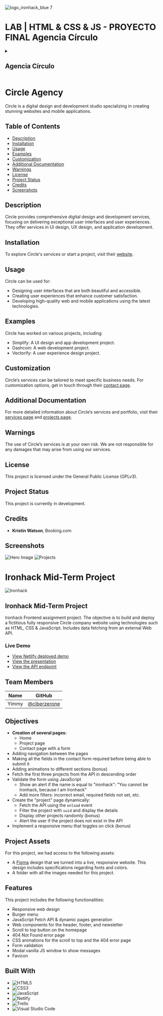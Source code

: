 ![logo_ironhack_blue 7](https://user-images.githubusercontent.com/23629340/40541063-a07a0a8a-601a-11e8-91b5-2f13e4e6b441.png)

# LAB | HTML & CSS & JS - PROYECTO FINAL Agencia Círculo

<details>
  <summary>
   <h2>Agencia Círculo</h2>
  </summary>

  This exercise allows you to practice and apply the concepts and techniques taught in class. 

  Upon completion of this exercise, you will be able to:

  - Properly structure a webpage using basic HTML tags (head, body, headings, paragraphs, images and lists)
  - Create and link an external CSS stylesheet with an HTML document.
  - Use *id* and *class* selectors to apply CSS styles to elements on a webpage.
  - Display images in a webpage using HTML image tags and CSS `background` property.
  - Submit completed work using Git and GitHub by creating a pull request.

  <br>
  <hr> 

</details>









# Circle Agency

Circle is a digital design and development studio specializing in creating stunning websites and mobile applications.

## Table of Contents
- [Description](#description)
- [Installation](#installation)
- [Usage](#usage)
- [Examples](#examples)
- [Customization](#customization)
- [Additional Documentation](#additional-documentation)
- [Warnings](#warnings)
- [License](#license)
- [Project Status](#project-status)
- [Credits](#credits)
- [Screenshots](#screenshots)

## Description
Circle provides comprehensive digital design and development services, focusing on delivering exceptional user interfaces and user experiences. They offer services in UI design, UX design, and application development.

## Installation
To explore Circle's services or start a project, visit their [website](https://midterm-circle-ironhack.netlify.app/).

## Usage
Circle can be used for:
- Designing user interfaces that are both beautiful and accessible.
- Creating user experiences that enhance customer satisfaction.
- Developing high-quality web and mobile applications using the latest technologies.

## Examples
Circle has worked on various projects, including:
- Simplify: A UI design and app development project.
- Dashcoin: A web development project.
- Vectorify: A user experience design project.

## Customization
Circle’s services can be tailored to meet specific business needs. For customization options, get in touch through their [contact page](https://midterm-circle-ironhack.netlify.app/#contact).

## Additional Documentation
For more detailed information about Circle’s services and portfolio, visit their [services page](https://midterm-circle-ironhack.netlify.app/#services) and [projects page](https://midterm-circle-ironhack.netlify.app/#projects).

## Warnings
The use of Circle’s services is at your own risk. We are not responsible for any damages that may arise from using our services.

## License
This project is licensed under the General Public License (GPLv3).

## Project Status
This project is currently in development.

## Credits
- **Kristin Watson**, Booking.com

## Screenshots
![Hero Image](https://imaginative-rolypoly-8c493c.netlify.app/assets/readme/prac1.png)
![Projects](https://midterm-circle-ironhack.netlify.app/assets/images/projects.jpg)



# Ironhack Mid-Term Project

![Ironhack](link_to_logo_image)

## Ironhack Mid-Term Project

Ironhack Frontend assignment project. The objective is to build and deploy a fictitious fully responsive Circle company website using technologies such as HTML, CSS & JavaScript. Includes data fetching from an external Web API.

### Live Demo
- [View Netlify deployed demo](link_to_netlify_demo)
- [View the presentation](link_to_presentation)
- [View the API endpoint](link_to_api_endpoint)

## Team Members
| Name   | GitHub |
|--------|--------|
| Yimmy | [@ciberzerone](https://github.com/ciberzerone) |


## Objectives
- **Creation of several pages:**
  - Home
  - Project page
  - Contact page with a form
- Adding navigation between the pages
- Making all the fields in the contact form required before being able to submit it
- Adding animations to different sections (bonus)
- Fetch the first three projects from the API in descending order
- Validate the form using JavaScript
  - Show an alert if the name is equal to "ironhack": "You cannot be Ironhack, because I am Ironhack"
  - Add more filters: incorrect email, required fields not set, etc.
- Create the "project" page dynamically:
  - Fetch the API using the `onload` event
  - Filter the project with `uuid` and display the details
  - Display other projects randomly (bonus)
  - Alert the user if the project does not exist in the API
- Implement a responsive menu that toggles on click (bonus)

## Project Assets
For this project, we had access to the following assets:
- A [Figma](https://www.figma.com/) design that we turned into a live, responsive website. This design includes specifications regarding fonts and colors.
- A folder with all the images needed for this project.

## Features
This project includes the following functionalities:
- Responsive web design
- Burger menu
- JavaScript Fetch API & dynamic pages generation
- Web components for the header, footer, and newsletter
- Scroll to top button on the homepage
- 404 Not Found error page
- CSS animations for the scroll to top and the 404 error page
- Form validation
- Modal vanilla JS window to show messages
- Favicon

## Built With
- ![HTML5](https://img.shields.io/badge/-HTML5-E34F26?logo=html5&logoColor=white)
- ![CSS3](https://img.shields.io/badge/-CSS3-1572B6?logo=css3&logoColor=white)
- ![JavaScript](https://img.shields.io/badge/-JavaScript-F7DF1E?logo=javascript&logoColor=black)
- ![Netlify](https://img.shields.io/badge/-Netlify-00C7B7?logo=netlify&logoColor=white)
- ![Trello](https://img.shields.io/badge/-Trello-0079BF?logo=trello&logoColor=white)
- ![Visual Studio Code](https://img.shields.io/badge/-Visual%20Studio%20Code-007ACC?logo=visual-studio-code&logoColor=white)
